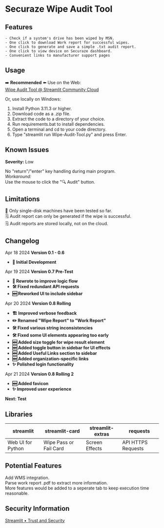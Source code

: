 # Securaze Wipe Audit Tool


## Features

	- Check if a system's drive has been wiped by MSN.
    - One click to download Work report for successful wipes.
    - One click to generate and save a simple .txt audit report.
    - One click to view device on Securaze dashboard.
    - Convenient links to manufacturer support pages

## Usage
➡️ **Recommended**  ⬅️
Use on the Web:  
[Wipe Audit Tool @ Streamlit Community Cloud](https://wipecheck.streamlit.app/)

Or, use locally on Windows:

 1. Install Python 3.11.3 or higher.
 2. Download code as a .zip file.
 3. Extract the code to a directory of your choice.
 4. Run requirements.bat to install dependencies.
 5. Open a terminal and cd to your code directory.
 6. Type "streamlit run Wipe-Audit-Tool.py" and press Enter.  
 
## Known Issues
**Severity:** Low

No "return"/"enter" key handling during main program.   
*Workaround:*   
Use the mouse to click the "🔍 Audit" button.
## Limitations
💽 Only single-disk machines have been tested so far.  
🗒️ Audit report can only be generated if the wipe is successful.  
🗒️ Audit reports are stored locally, not on the cloud.  

## Changelog
Apr 18 2024 **Version 0.1 - 0.6**
 - **🌱 Initial Development**

Apr 19 2024 **Version 0.7 Pre-Test**
 - **🔄 Rewrote to improve logic flow**
 - **🛠️ Fixed redundant API requests**
 - **🆕 Reworked UI to include sidebar**
 
 Apr 20 2024 **Version 0.8 Rolling**
- **🏗️ Improved verbose feedback**
- **✏️ Renamed "Wipe Report" to "Work Report"**
- **🛠️ Fixed various string inconsistencies**
- **🛠️ Fixed some UI elements appearing too early**
- **🆕 Added size toggle for wipe result element**
- **🆕 Added toggle button in sidebar for UI effects**
- **🆕 Added Useful Links section to sidebar**
- **🆕 Added organization-specific links**
- **✨ Polished login functionality**

 Apr 21 2024 **Version 0.8 Rolling 2**
- **🆕 Added favicon**
- **✨ Improved user experience**  
   
**Next: Test**
## Libraries
|streamlit|streamlit-card|streamlit-extras|requests|
|--|--|--|--|
|Web UI for Python|Wipe Pass or Fail Card|Screen Effects| API HTTPS Requests|
## Potential Features
Add WMS integration.  
Parse work report .pdf to extract more information.  
More features would be added to a seperate tab to keep execution time reasonable.  
## Security Information
[Streamlit • Trust and Security](https://streamlit.io/security)